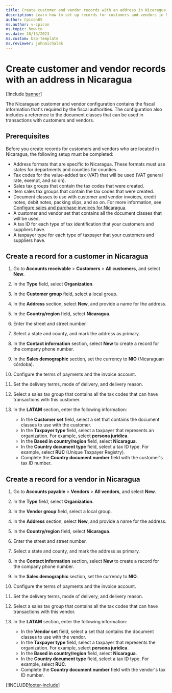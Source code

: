 ```yaml
---
title: Create customer and vendor records with an address in Nicaragua
description: Learn how to set up records for customers and vendors in Nicaragua, including prerequisites and an outline on creating a record for a customer.
author: Cpicon85
ms.author: v-cpicon
ms.topic: how-to
ms.date: 10/13/2023
ms.custom: bap-template
ms.reviewer: johnmichalak
---
```


# Create customer and vendor records with an address in Nicaragua

[!include [banner](../../includes/banner.md)]

The Nicaraguan customer and vendor configuration contains the fiscal information that's required by the fiscal authorities. The configuration also includes a reference to the document classes that can be used in transactions with customers and vendors.

## Prerequisites

Before you create records for customers and vendors who are located in Nicaragua, the following setup must be completed:

- Address formats that are specific to Nicaragua. These formats must use states for departments and counties for counties.
- Tax codes for the value-added tax (VAT) that will be used (VAT general rate, exempt, and so on).
- Sales tax groups that contain the tax codes that were created.
- Item sales tax groups that contain the tax codes that were created.
- Document classes to use with customer and vendor invoices, credit notes, debit notes, packing slips, and so on. For more information, see [Configure sales and purchase invoices for Nicaragua](ltm-configure-invoices-nicaragua.md).
- A customer and vendor set that contains all the document classes that will be used.
- A tax ID for each type of tax identification that your customers and suppliers have.
- A taxpayer type for each type of taxpayer that your customers and suppliers have.

## Create a record for a customer in Nicaragua

1. Go to **Accounts receivable** \> **Customers** \> **All customers**, and select **New**.
2. In the **Type** field, select **Organization**.
3. In the **Customer group** field, select a local group.
4. In the **Address** section, select **New**, and provide a name for the address.
5. In the **Country/region** field, select **Nicaragua**.
6. Enter the street and street number.
7. Select a state and county, and mark the address as primary.
8. In the **Contact information** section, select **New** to create a record for the company phone number.
9. In the **Sales demographic** section, set the currency to **NIO** (Nicaraguan córdoba).
10. Configure the terms of payments and the invoice account.
11. Set the delivery terms, mode of delivery, and delivery reason.
12. Select a sales tax group that contains all the tax codes that can have transactions with this customer.
13. In the **LATAM** section, enter the following information:

    - In the **Customer set** field, select a set that contains the document classes to use with the customer.
    - In the **Taxpayer type** field, select a taxpayer that represents an organization. For example, select **persona juridica**.
    - In the **Based in country/region** field, select **Nicaragua**.
    - In the **Country document type** field, select a tax ID type. For example, select **RUC**  (Unique Taxpayer Registry).
    - Complete the **Country document number** field with the customer's tax ID number.

## Create a record for a vendor in Nicaragua

1. Go to **Accounts payable** \> **Vendors** \> **All vendors**, and select **New**.
2. In the **Type** field, select **Organization**.
3. In the **Vendor group** field, select a local group.
4. In the **Address** section, select **New**, and provide a name for the address.
5. In the **Country/region** field, select **Nicaragua**.
6. Enter the street and street number.
7. Select a state and county, and mark the address as primary.
8. In the **Contact information** section, select **New** to create a record for the company phone number.
9. In the **Sales demographic** section, set the currency to **NIO**.
10. Configure the terms of payments and the invoice account.
11. Set the delivery terms, mode of delivery, and delivery reason.
12. Select a sales tax group that contains all the tax codes that can have transactions with this vendor.
13. In the **LATAM** section, enter the following information:

    - In the **Vendor set** field, select a set that contains the document classes to use with the vendor.
    - In the **Taxpayer type** field, select a taxpayer that represents the organization. For example, select **persona juridica**.
    - In the **Based in country/region** field, select **Nicaragua**.
    - In the **Country document type** field, select a tax ID type. For example, select **RUC**.
    - Complete the **Country document number** field with the vendor's tax ID number.


[!INCLUDE[footer-include](../../../includes/footer-banner.md)]
